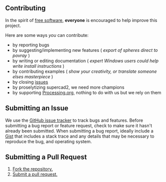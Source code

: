 ## Contributing
In the spirit of [free software][free-sw], **everyone** is encouraged to help improve this project.

Here are some ways *you* can contribute:

* by reporting bugs
* by suggesting/implementing new features ( _export of spheres direct to povray_ )
* by writing or editing documentation ( _expert Windows users could help write install instructions_ )
* by contributing examples ( _show your creativity, or translate someone elses masterpiece_ )
* by closing [issues][]
* by proselytizing supercad2, we need more champions
* by supporting [Processing.org][], nothing to do with us but we rely on them


## Submitting an Issue
We use the [GitHub issue tracker][issues] to track bugs and features. Before
submitting a bug report or feature request, check to make sure it hasn't
already been submitted. When submitting a bug report, ideally include a [Gist][]
that includes a stack trace and any details that may be necessary to reproduce
the bug, and operating system.


## Submitting a Pull Request
1. [Fork the repository.][fork]
2. [Submit a pull request.][pr]

[free-sw]: http://www.fsf.org/licensing/essays/free-sw.html
[issues]: https://github.com/supercad2/issues
[gist]: https://gist.github.com/
[fork]: http://help.github.com/fork-a-repo/
[pr]: http://help.github.com/send-pull-requests/
[processing.org]: http://processing.org/foundation/
